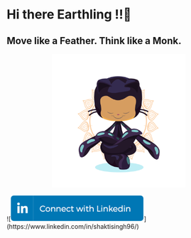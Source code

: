 # Hi there Earthling !!👋
## Move like a Feather. Think like a Monk.
<p align="center">
  <img src = "https://github.com/shaktisingh96/shaktisingh96/blob/main/Image/yogitocat.png" width=300>
</p>
![<img src="https://github.com/shaktisingh96/shaktisingh96/blob/main/Image/linkedin_connect_button.png" width="300"/>](https://www.linkedin.com/in/shaktisingh96/)

